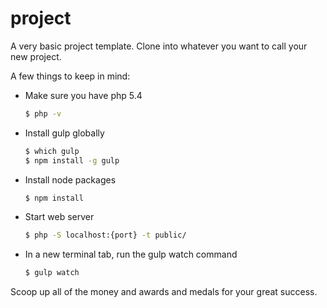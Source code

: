 project
=======

A very basic project template. Clone into whatever you want to call your new project.

A few things to keep in mind:

* Make sure you have php 5.4  
    ```bash
    $ php -v
    ```
* Install gulp globally 
    ```bash
    $ which gulp
    $ npm install -g gulp
    ```
* Install node packages  
    ```bash
    $ npm install
    ```
* Start web server  
    ```bash
    $ php -S localhost:{port} -t public/
    ```
* In a new terminal tab, run the gulp watch command  
    ```bash
    $ gulp watch
    ```


Scoop up all of the money and awards and medals for your great success.